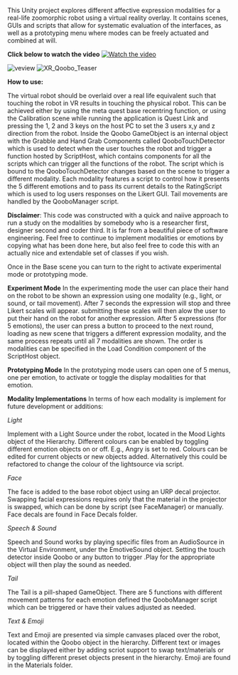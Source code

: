 This Unity project explores different affective expression modalities for a real-life zoomorphic robot using a virtual reality overlay. It contains scenes, GUIs and scripts that allow for systematic evaluation of the interfaces, as well as a prototyping menu where modes can be freely actuated and combined at will.

<b>Click below to watch the video</b>
[![Watch the video](https://img.youtube.com/vi/B5ucAt7Fp0I/maxresdefault.jpg)](https://youtu.be/B5ucAt7Fp0I)

![veview](https://github.com/Torquoal/VR_Zoomorphic_Robot_Expressions/assets/13931139/3998f32d-d9e1-4ece-ade2-247ac8971067)
![XR_Qoobo_Teaser](https://github.com/Torquoal/VR_Zoomorphic_Robot_Expressions/assets/13931139/39d3a211-1612-4383-880a-ec2e4782b247)

**How to use:**

The virtual robot should be overlaid over a real life equivalent such that touching the robot in VR results in touching the physical robot. This can be achieved either by using the meta quest base recentring function, or using the Calibration scene while running the application is Quest Link and pressing the 1, 2 and 3 keys on the host PC to set the 3 users x,y and z direction from the robot. Inside the Qoobo GameObject is an internal object with the Grabble and Hand Grab Components called QooboTouchDetector which is used to detect when the user touches the robot and trigger a function hosted by ScriptHost, which contains components for all the scripts which can trigger all the functions of the robot. The script which is bound to the QooboTouchDetector changes based on the scene to trigger a different modality. Each modality features a script to control how it presents the 5 different emotions and to pass its current details to the RatingScript which is used to log users responses on the Likert GUI. Tail movements are handled by the QooboManager script.


**Disclaimer**: This code was constructed with a quick and naiive approach to run a study on the modalities by somebody who is a researcher first, designer second and coder third. It is far from a beautiful piece of software engineering. Feel free to continue to implement modalities or emotions by copying what has been done here, but also feel free to code this with an actually nice and extendable set of classes if you wish.

Once in the Base scene you can turn to the right to activate experimental mode or prototyping mode. 

**Experiment Mode**
In the experimenting mode the user can place their hand on the robot to be shown an expression using one modality (e.g., light, or sound, or tail movement). After 7 seconds the expression will stop and three Likert scales will appear. submitting these scales will then alow the user to put their hand on the robot for another expression. After 5 expressions (for 5 emotions), the user can press a button to proceed to the next round, loading as new scene that triggers a different expression modality, and the same process repeats until all 7 modalities are shown. The order is modalities can be specified in the Load Condition component of the ScriptHost object.

**Prototyping Mode**
In the prototyping mode users can open one of 5 menus, one per emotion, to activate or toggle the display modalities for that emotion.

**Modality Implementations**
In terms of how each modality is implement for future development or additions:

_Light_

Implement with a Light Source under the robot, located in the Mood Lights object of the Hierarchy. Different colours can be enabled by toggling different emotion objects on or off. E.g., Angry is set to red. Colours can be edited for current objects or new objects added. Alternatively this could be refactored to change the colour of the lightsource via script.

_Face_

The face is added to the base robot object using an URP decal projector. Swapping facial expressions requires only that the material in the projector is swapped, which can be done by script (see FaceManager) or manually. Face decals  are found in Face Decals folder.

_Speech & Sound_

Speech and Sound works by playing specific files from an AudioSource in the Virtual Environment, under the EmotiveSound object. Setting the touch detector inside Qoobo or any button to trigger <AudioSource>.Play for the appropriate object will then play the sound as needed.

_Tail_

The Tail is a pill-shaped GameObject. There are 5 functions with different movement patterns for each emotion defined the QooboManager script which can be triggered or have their values adjusted as needed.

_Text & Emoji_

Text and Emoji are presented via simple canvases placed over the robot, located within the Qoobo object in the hierarchy. Different text or images can be displayed either by adding scriot support to swap text/materials or by toggling different preset objects present in the hierarchy. Emoji are found in the Materials folder.



